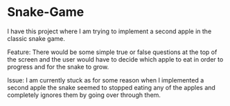 # Snake-Game
I have this project where I am trying to implement a second apple in the classic snake game. 

Feature:
There would be some simple true or false questions at the top of the screen and the user would have to decide which apple to eat in order to progress and for the snake to grow.

Issue:
I am currently stuck as for some reason when I implemented a second apple the snake seemed to stopped eating any of the apples and completely ignores them by going over through them.
